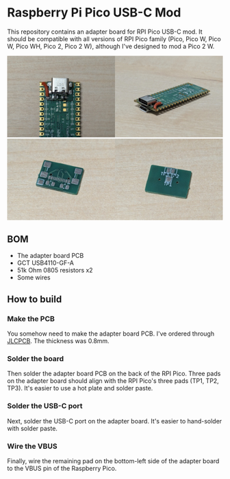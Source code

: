 Raspberry Pi Pico USB-C Mod
===

This repository contains an adapter board for RPI Pico USB-C mod.
It should be compatible with all versions of RPI Pico family (Pico, Pico W, Pico W, Pico WH, Pico 2, Pico 2 W), 
although I've designed to mod a Pico 2 W.

<img src="assets/installation.jpg" alt="installation" width=50%><img src="assets/installation2.jpg" alt="installation on side" width=50%>
<img src="assets/adapter board.jpg" alt="adapter board front" width=50%><img src="assets/adapter board back.jpg" alt="adapter board back on side" width=50%>

## BOM

* The adapter board PCB
* GCT USB4110-GF-A
* 51k Ohm 0805 resistors x2 
* Some wires

## How to build

### Make the PCB

You somehow need to make the adapter board PCB.
I've ordered through [JLCPCB](https://jlcpcb.com/). The thickness was 0.8mm.

### Solder the board

Then solder the adapter board PCB on the back of the RPI Pico.
Three pads on the adapter board should align with the RPI Pico's three pads (TP1, TP2, TP3).
It's easier to use a hot plate and solder paste.

### Solder the USB-C port

Next, solder the USB-C port on the adapter board.
It's easier to hand-solder with solder paste.

### Wire the VBUS

Finally, wire the remaining pad on the bottom-left side of the adapter board to the VBUS pin of the Raspberry Pico.